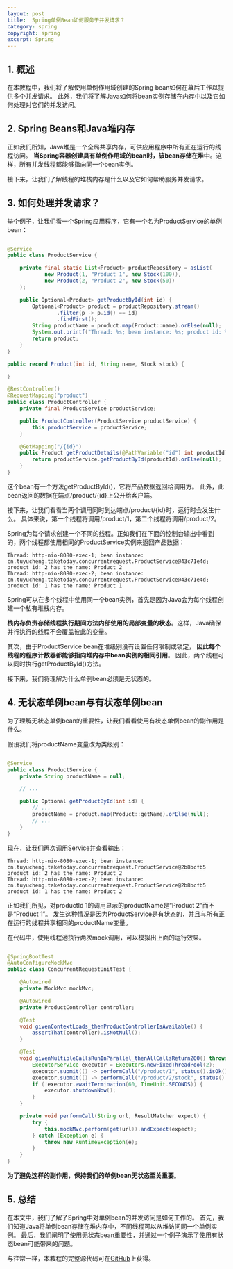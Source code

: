 ```yaml
---
layout: post
title:  Spring单例Bean如何服务于并发请求？
category: spring
copyright: spring
excerpt: Spring
---
```


## 1. 概述

在本教程中，我们将了解使用单例作用域创建的Spring bean如何在幕后工作以提供多个并发请求。
此外，我们将了解Java如何将bean实例存储在内存中以及它如何处理对它们的并发访问。

## 2. Spring Beans和Java堆内存

正如我们所知，Java堆是一个全局共享内存，可供应用程序中所有正在运行的线程访问。
**当Spring容器创建具有单例作用域的bean时，该bean存储在堆中**。这样，所有并发线程都能够指向同一个bean实例。

接下来，让我们了解线程的堆栈内存是什么以及它如何帮助服务并发请求。

## 3. 如何处理并发请求？

举个例子，让我们看一个Spring应用程序，它有一个名为ProductService的单例bean：

```java

@Service
public class ProductService {

    private final static List<Product> productRepository = asList(
            new Product(1, "Product 1", new Stock(100)),
            new Product(2, "Product 2", new Stock(50))
    );

    public Optional<Product> getProductById(int id) {
        Optional<Product> product = productRepository.stream()
                .filter(p -> p.id() == id)
                .findFirst();
        String productName = product.map(Product::name).orElse(null);
        System.out.printf("Thread: %s; bean instance: %s; product id: %s has the name: %s%n", currentThread().getName(), this, id, productName);
        return product;
    }
}

public record Product(int id, String name, Stock stock) {

}

@RestController()
@RequestMapping("product")
public class ProductController {
    private final ProductService productService;

    public ProductController(ProductService productService) {
        this.productService = productService;
    }

    @GetMapping("/{id}")
    public Product getProductDetails(@PathVariable("id") int productId) {
        return productService.getProductById(productId).orElse(null);
    }
}
```

这个bean有一个方法getProductById()，它将产品数据返回给调用方。
此外，此bean返回的数据在端点/product/{id}上公开给客户端。

接下来，让我们看看当两个调用同时到达端点/product/{id}时，运行时会发生什么。
具体来说，第一个线程将调用/product/1，第二个线程将调用/product/2。

Spring为每个请求创建一个不同的线程。正如我们在下面的控制台输出中看到的，两个线程都使用相同的ProductService实例来返回产品数据：

```text
Thread: http-nio-8080-exec-1; bean instance: cn.tuyucheng.taketoday.concurrentrequest.ProductService@43c71e4d; product id: 2 has the name: Product 2
Thread: http-nio-8080-exec-2; bean instance: cn.tuyucheng.taketoday.concurrentrequest.ProductService@43c71e4d; product id: 1 has the name: Product 1
```

Spring可以在多个线程中使用同一个bean实例，首先是因为Java会为每个线程创建一个私有堆栈内存。

**栈内存负责存储线程执行期间方法内部使用的局部变量的状态**。这样，Java确保并行执行的线程不会覆盖彼此的变量。

其次，由于ProductService bean在堆级别没有设置任何限制或锁定，
**因此每个线程的程序计数器都能够指向堆内存中bean实例的相同引用**。
因此，两个线程可以同时执行getProductById()方法。

接下来，我们将理解为什么单例bean必须是无状态的。

## 4. 无状态单例bean与有状态单例bean

为了理解无状态单例bean的重要性，让我们看看使用有状态单例bean的副作用是什么。

假设我们将productName变量改为类级别：

```java

@Service
public class ProductService {
    private String productName = null;

    // ...

    public Optional getProductById(int id) {
        // ...
        productName = product.map(Product::getName).orElse(null);
        // ...
    }
}
```

现在，让我们再次调用Service并查看输出：

```text
Thread: http-nio-8080-exec-1; bean instance: cn.tuyucheng.taketoday.concurrentrequest.ProductService@2b8bcfb5 product id: 2 has the name: Product 2
Thread: http-nio-8080-exec-2; bean instance: cn.tuyucheng.taketoday.concurrentrequest.ProductService@2b8bcfb5 product id: 1 has the name: Product 2
```

正如我们所见，对productId 1的调用显示的productName是“Product 2”而不是“Product 1”。
发生这种情况是因为ProductService是有状态的，并且与所有正在运行的线程共享相同的productName变量。

在代码中，使用线程池执行两次mock调用，可以模拟出上面的运行效果。

```java

@SpringBootTest
@AutoConfigureMockMvc
public class ConcurrentRequestUnitTest {

    @Autowired
    private MockMvc mockMvc;

    @Autowired
    private ProductController controller;

    @Test
    void givenContextLoads_thenProductControllerIsAvailable() {
        assertThat(controller).isNotNull();
    }

    @Test
    void givenMultipleCallsRunInParallel_thenAllCallsReturn200() throws Exception {
        ExecutorService executor = Executors.newFixedThreadPool(2);
        executor.submit(() -> performCall("/product/1", status().isOk()));
        executor.submit(() -> performCall("/product/2/stock", status().isOk()));
        if (!executor.awaitTermination(60, TimeUnit.SECONDS)) {
            executor.shutdownNow();
        }
    }

    private void performCall(String url, ResultMatcher expect) {
        try {
            this.mockMvc.perform(get(url)).andExpect(expect);
        } catch (Exception e) {
            throw new RuntimeException(e);
        }
    }
}
```

**为了避免这样的副作用，保持我们的单例bean无状态至关重要**。

## 5. 总结

在本文中，我们了解了Spring中对单例bean的并发访问是如何工作的。
首先，我们知道Java将单例bean存储在堆内存中，不同线程可以从堆访问同一个单例实例。
最后，我们阐明了使用无状态bean重要性，并通过一个例子演示了使用有状态bean可能带来的问题。

与往常一样，本教程的完整源代码可在[GitHub](https://github.com/tuyucheng7/taketoday-tutorial4j/tree/master/spring-modules/spring-core-2)上获得。